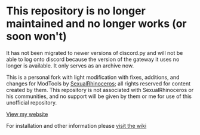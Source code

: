 # This repository is no longer maintained and no longer works (or soon won't)
It has not been migrated to newer versions of discord.py and will not be able to log onto discord because the version of the gateway it uses no longer is available. It only serves as an archive now.

This is a personal fork with light modification with fixes, additions, and changes for ModTools by [SexualRhinoceros](https://github.com/sexualrhinoceros); all rights reserved for content created by them. This repository is not associated with SexualRhinoceros or his communities, and no support will be given by them or me for use of this unofficial repository.

[View my website](http://mattbsg.xyz)


For installation and other information please [visit the wiki](https://github.com/MattBSG/ModTools/wiki)
